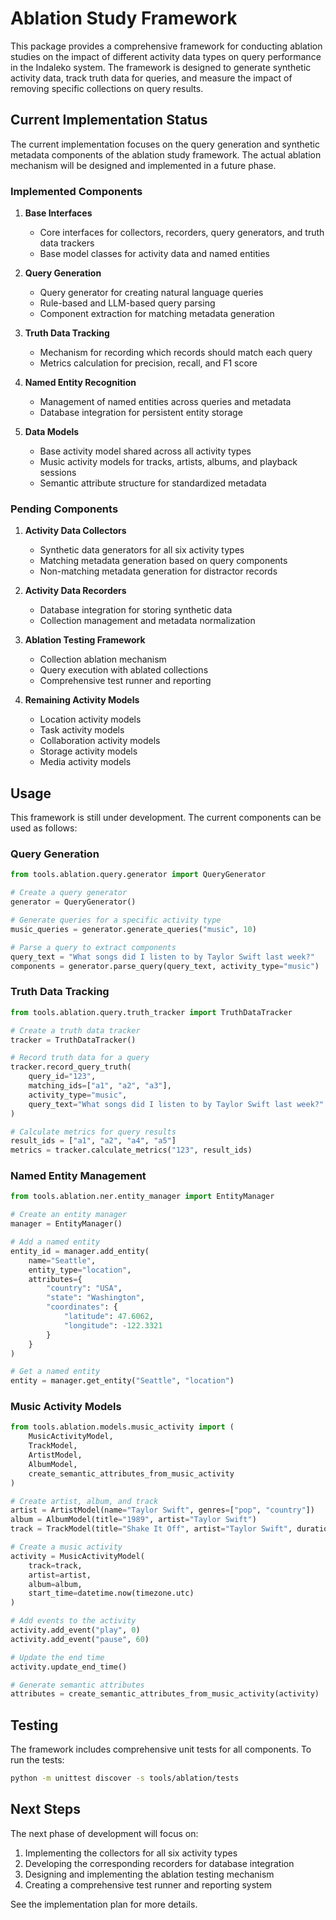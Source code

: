 # Ablation Study Framework

This package provides a comprehensive framework for conducting ablation studies on the impact of different activity data types on query performance in the Indaleko system. The framework is designed to generate synthetic activity data, track truth data for queries, and measure the impact of removing specific collections on query results.

## Current Implementation Status

The current implementation focuses on the query generation and synthetic metadata components of the ablation study framework. The actual ablation mechanism will be designed and implemented in a future phase.

### Implemented Components

1. **Base Interfaces**
   - Core interfaces for collectors, recorders, query generators, and truth data trackers
   - Base model classes for activity data and named entities

2. **Query Generation**
   - Query generator for creating natural language queries
   - Rule-based and LLM-based query parsing
   - Component extraction for matching metadata generation

3. **Truth Data Tracking**
   - Mechanism for recording which records should match each query
   - Metrics calculation for precision, recall, and F1 score

4. **Named Entity Recognition**
   - Management of named entities across queries and metadata
   - Database integration for persistent entity storage

5. **Data Models**
   - Base activity model shared across all activity types
   - Music activity models for tracks, artists, albums, and playback sessions
   - Semantic attribute structure for standardized metadata

### Pending Components

1. **Activity Data Collectors**
   - Synthetic data generators for all six activity types
   - Matching metadata generation based on query components
   - Non-matching metadata generation for distractor records

2. **Activity Data Recorders**
   - Database integration for storing synthetic data
   - Collection management and metadata normalization

3. **Ablation Testing Framework**
   - Collection ablation mechanism
   - Query execution with ablated collections
   - Comprehensive test runner and reporting

4. **Remaining Activity Models**
   - Location activity models
   - Task activity models
   - Collaboration activity models
   - Storage activity models
   - Media activity models

## Usage

This framework is still under development. The current components can be used as follows:

### Query Generation

```python
from tools.ablation.query.generator import QueryGenerator

# Create a query generator
generator = QueryGenerator()

# Generate queries for a specific activity type
music_queries = generator.generate_queries("music", 10)

# Parse a query to extract components
query_text = "What songs did I listen to by Taylor Swift last week?"
components = generator.parse_query(query_text, activity_type="music")
```

### Truth Data Tracking

```python
from tools.ablation.query.truth_tracker import TruthDataTracker

# Create a truth data tracker
tracker = TruthDataTracker()

# Record truth data for a query
tracker.record_query_truth(
    query_id="123",
    matching_ids=["a1", "a2", "a3"],
    activity_type="music",
    query_text="What songs did I listen to by Taylor Swift last week?"
)

# Calculate metrics for query results
result_ids = ["a1", "a2", "a4", "a5"]
metrics = tracker.calculate_metrics("123", result_ids)
```

### Named Entity Management

```python
from tools.ablation.ner.entity_manager import EntityManager

# Create an entity manager
manager = EntityManager()

# Add a named entity
entity_id = manager.add_entity(
    name="Seattle",
    entity_type="location",
    attributes={
        "country": "USA",
        "state": "Washington",
        "coordinates": {
            "latitude": 47.6062,
            "longitude": -122.3321
        }
    }
)

# Get a named entity
entity = manager.get_entity("Seattle", "location")
```

### Music Activity Models

```python
from tools.ablation.models.music_activity import (
    MusicActivityModel,
    TrackModel,
    ArtistModel,
    AlbumModel,
    create_semantic_attributes_from_music_activity
)

# Create artist, album, and track
artist = ArtistModel(name="Taylor Swift", genres=["pop", "country"])
album = AlbumModel(title="1989", artist="Taylor Swift")
track = TrackModel(title="Shake It Off", artist="Taylor Swift", duration_seconds=219)

# Create a music activity
activity = MusicActivityModel(
    track=track,
    artist=artist,
    album=album,
    start_time=datetime.now(timezone.utc)
)

# Add events to the activity
activity.add_event("play", 0)
activity.add_event("pause", 60)

# Update the end time
activity.update_end_time()

# Generate semantic attributes
attributes = create_semantic_attributes_from_music_activity(activity)
```

## Testing

The framework includes comprehensive unit tests for all components. To run the tests:

```bash
python -m unittest discover -s tools/ablation/tests
```

## Next Steps

The next phase of development will focus on:

1. Implementing the collectors for all six activity types
2. Developing the corresponding recorders for database integration
3. Designing and implementing the ablation testing mechanism
4. Creating a comprehensive test runner and reporting system

See the implementation plan for more details.